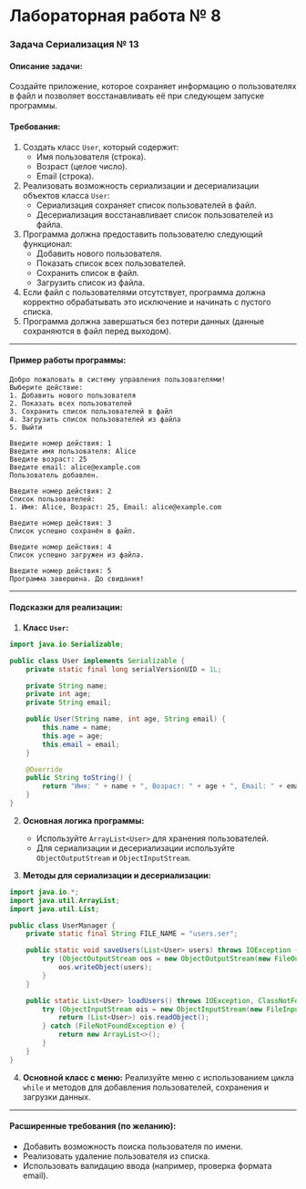 # Лабораторная работа № 8
### Задача Сериализация № 13

#### **Описание задачи:**
Создайте приложение, которое сохраняет информацию о пользователях в файл и позволяет восстанавливать её при следующем запуске программы.

#### **Требования:**
1. Создать класс `User`, который содержит:
    - Имя пользователя (строка).
    - Возраст (целое число).
    - Email (строка).
2. Реализовать возможность сериализации и десериализации объектов класса `User`:
    - Сериализация сохраняет список пользователей в файл.
    - Десериализация восстанавливает список пользователей из файла.
3. Программа должна предоставить пользователю следующий функционал:
    - Добавить нового пользователя.
    - Показать список всех пользователей.
    - Сохранить список в файл.
    - Загрузить список из файла.
4. Если файл с пользователями отсутствует, программа должна корректно обрабатывать это исключение и начинать с пустого списка.
5. Программа должна завершаться без потери данных (данные сохраняются в файл перед выходом).

---

#### **Пример работы программы:**
```
Добро пожаловать в систему управления пользователями!
Выберите действие:
1. Добавить нового пользователя
2. Показать всех пользователей
3. Сохранить список пользователей в файл
4. Загрузить список пользователей из файла
5. Выйти

Введите номер действия: 1
Введите имя пользователя: Alice
Введите возраст: 25
Введите email: alice@example.com
Пользователь добавлен.

Введите номер действия: 2
Список пользователей:
1. Имя: Alice, Возраст: 25, Email: alice@example.com

Введите номер действия: 3
Список успешно сохранён в файл.

Введите номер действия: 4
Список успешно загружен из файла.

Введите номер действия: 5
Программа завершена. До свидания!
```

---

#### **Подсказки для реализации:**

1. **Класс `User`:**
```java
import java.io.Serializable;

public class User implements Serializable {
    private static final long serialVersionUID = 1L;

    private String name;
    private int age;
    private String email;

    public User(String name, int age, String email) {
        this.name = name;
        this.age = age;
        this.email = email;
    }

    @Override
    public String toString() {
        return "Имя: " + name + ", Возраст: " + age + ", Email: " + email;
    }
}
```

2. **Основная логика программы:**
    - Используйте `ArrayList<User>` для хранения пользователей.
    - Для сериализации и десериализации используйте `ObjectOutputStream` и `ObjectInputStream`.

3. **Методы для сериализации и десериализации:**
```java
import java.io.*;
import java.util.ArrayList;
import java.util.List;

public class UserManager {
    private static final String FILE_NAME = "users.ser";

    public static void saveUsers(List<User> users) throws IOException {
        try (ObjectOutputStream oos = new ObjectOutputStream(new FileOutputStream(FILE_NAME))) {
            oos.writeObject(users);
        }
    }

    public static List<User> loadUsers() throws IOException, ClassNotFoundException {
        try (ObjectInputStream ois = new ObjectInputStream(new FileInputStream(FILE_NAME))) {
            return (List<User>) ois.readObject();
        } catch (FileNotFoundException e) {
            return new ArrayList<>();
        }
    }
}
```

4. **Основной класс с меню:**
   Реализуйте меню с использованием цикла `while` и методов для добавления пользователей, сохранения и загрузки данных.

---

#### **Расширенные требования (по желанию):**
- Добавить возможность поиска пользователя по имени.
- Реализовать удаление пользователя из списка.
- Использовать валидацию ввода (например, проверка формата email).

